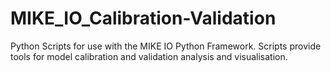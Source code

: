 # MIKE_IO_Calibration-Validation
Python Scripts for use with the MIKE IO Python Framework.  Scripts provide tools for model calibration and validation analysis and visualisation.
